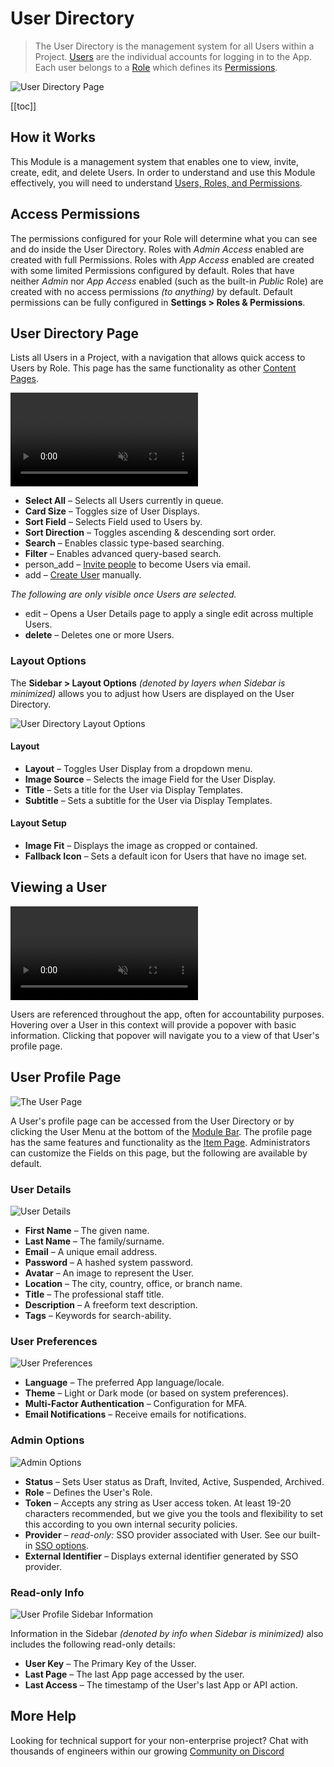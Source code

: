 # User Directory

> The User Directory is the management system for all Users within a Project. [Users](/getting-started/glossary#users)
> are the individual accounts for logging in to the App. Each user belongs to a [Role](/getting-started/glossary#roles)
> which defines its [Permissions](/getting-started/glossary#permissions).

![User Directory Page](https://cdn.directus.io/docs/v9/app-guide/user-directory/user-directory-20220222A/user-directory-20220222A.webp)

[[toc]]

## How it Works

This Module is a management system that enables one to view, invite, create, edit, and delete Users. In order to
understand and use this Module effectively, you will need to understand
[Users, Roles, and Permissions](/configuration/users-roles-permissions.md).

## Access Permissions

The permissions configured for your Role will determine what you can see and do inside the User Directory. Roles with
_Admin Access_ enabled are created with full Permissions. Roles with _App Access_ enabled are created with some limited
Permissions configured by default. Roles that have neither _Admin_ nor _App Access_ enabled (such as the built-in
_Public_ Role) are created with no access permissions _(to anything)_ by default. Default permissions can be fully
configured in **Settings > Roles & Permissions**.

## User Directory Page

Lists all Users in a Project, with a navigation that allows quick access to Users by Role. This page has the same
functionality as other [Content Pages](/app/content-collections/).

<video title="User Directory Options" autoplay muted loop controls>
	<source src="https://cdn.directus.io/docs/v9/app-guide/user-directory/user-directory-20220222A/user-directory-options-20220222A.mp4" />
	<p>
		Your browser is not displaying the video for some reason. Here's a <a href="https://cdn.directus.io/docs/v9/app-guide/user-directory/user-directory-20220222A/user-directory-options-20220222A.mp4">link to the video</a> instead.
	</p>
</video>

- **Select All** – Selects all Users currently in queue.
- **Card Size** – Toggles size of User Displays.
- **Sort Field** – Selects Field used to Users by.
- **Sort Direction** – Toggles ascending & descending sort order.
- **Search** – Enables classic type-based searching.
- **Filter** – Enables advanced query-based search.
- <span mi btn sec>person_add</span> – [Invite people](/configuration/users-roles-permissions/#inviting-a-user) to
  become Users via email.
- <span mi btn>add</span> – [Create User](/configuration/users-roles-permissions/#creating-a-user) manually.

_The following are only visible once Users are selected._

- <span mi btn warn>edit</span> – Opens a User Details page to apply a single edit across multiple Users.
- **<span mi btn dngr>delete</span>** – Deletes one or more Users.

### Layout Options

The **Sidebar > Layout Options** _(denoted by <span mi icon>layers</span> when Sidebar is minimized)_ allows you to
adjust how Users are displayed on the User Directory.

![User Directory Layout Options](https://cdn.directus.io/docs/v9/app-guide/user-directory/user-directory-20220222A/user-directory-layout-options-20220222A.webp)

#### Layout

- **Layout** – Toggles User Display from a dropdown menu.
- **Image Source** – Selects the image Field for the User Display.
- **Title** – Sets a title for the User via Display Templates.
- **Subtitle** – Sets a subtitle for the User via Display Templates.

#### Layout Setup

- **Image Fit** – Displays the image as cropped or contained.
- **Fallback Icon** – Sets a default icon for Users that have no image set.

## Viewing a User

<video autoplay muted loop controls>
	<source src="https://cdn.directus.io/docs/v9/app-guide/user-directory/user-directory-20220222A/viewing-a-user-20220222A.mp4" />
	<p>
		Your browser is not displaying the video for some reason. Here's a <a href="https://cdn.directus.io/docs/v9/app-guide/user-directory/user-directory-20220222A/viewing-a-user-20220222A.mp4">link to the video</a> instead.
	</p>
</video>

Users are referenced throughout the app, often for accountability purposes. Hovering over a User in this context will
provide a popover with basic information. Clicking that popover will navigate you to a view of that User's profile page.

## User Profile Page

![The User Page](https://cdn.directus.io/docs/v9/app-guide/user-directory/user-directory-20220222A/user-profile-20220222A.webp)

A User's profile page can be accessed from the User Directory or by clicking the User Menu at the bottom of the
[Module Bar](/app/overview/#_1-module-bar). The profile page has the same features and functionality as the
[Item Page](/app/content-items/). Administrators can customize the Fields on this page, but the following are available
by default.

### User Details

![User Details](https://cdn.directus.io/docs/v9/app-guide/user-directory/user-directory-20220222A/user-details-20220222A.webp)

- **First Name** – The given name.
- **Last Name** – The family/surname.
- **Email** – A unique email address.
- **Password** – A hashed system password.
- **Avatar** – An image to represent the User.
- **Location** – The city, country, office, or branch name.
- **Title** – The professional staff title.
- **Description** – A freeform text description.
- **Tags** – Keywords for search-ability.

### User Preferences

![User Preferences](https://cdn.directus.io/docs/v9/app-guide/user-directory/user-directory-20220222A/user-preferences-20220222A.webp)

- **Language** – The preferred App language/locale.
- **Theme** – Light or Dark mode (or based on system preferences).
- **Multi-Factor Authentication** – Configuration for MFA.
- **Email Notifications** – Receive emails for notifications.

### Admin Options

![Admin Options](https://cdn.directus.io/docs/v9/app-guide/user-directory/user-directory-20220222A/admin-options-20220222A.webp)

- **Status** – Sets User status as Draft, Invited, Active, Suspended, Archived.
- **Role** – Defines the User's Role.
- **Token** – Accepts any string as User access token. At least 19-20 characters recommended, but we give you the tools
  and flexibility to set this according to you own internal security policies.
- **Provider** – _read-only:_ SSO provider associated with User. See our built-in [SSO options](/configuration/sso).
- **External Identifier** – Displays external identifier generated by SSO provider.

### Read-only Info

![User Profile Sidebar Information](https://cdn.directus.io/docs/v9/app-guide/user-directory/user-directory-20220222A/user-profile-sidebar-information-20220309A.webp)

Information in the Sidebar _(denoted by <span mi icon dark>info</span> when Sidebar is minimized)_ also includes the
following read-only details:

- **User Key** – The Primary Key of the Usser.
- **Last Page** – The last App page accessed by the user.
- **Last Access** – The timestamp of the User's last App or API action.

## More Help

Looking for technical support for your non-enterprise project? Chat with thousands of engineers within our growing
[Community on Discord](https://discord.com/invite/directus)
